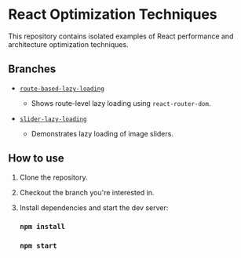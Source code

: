 # React Optimization Techniques

This repository contains isolated examples of React performance and architecture optimization techniques.

## Branches

- [`route-based-lazy-loading`](https://github.com/ronadabasha/react-optimization-techniques/tree/route-based-lazy-loading)

  - Shows route-level lazy loading using `react-router-dom`.

- [`slider-lazy-loading`](https://github.com/ronadabasha/react-optimization-techniques/tree/lazy-loading-slider)
  - Demonstrates lazy loading of image sliders.

## How to use

1. Clone the repository.
2. Checkout the branch you're interested in.
3. Install dependencies and start the dev server:

   ### `npm install`

   ### `npm start`
